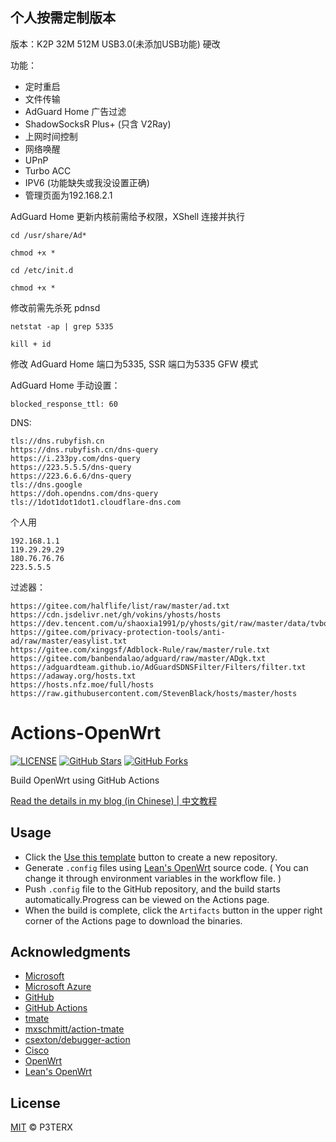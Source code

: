 ## 个人按需定制版本 ##

版本：K2P 32M 512M USB3.0(未添加USB功能) 硬改

功能：
- 定时重启
- 文件传输
- AdGuard Home 广告过滤
- ShadowSocksR Plus+ (只含 V2Ray)
- 上网时间控制
- 网络唤醒
- UPnP
- Turbo ACC
- IPV6 (功能缺失或我没设置正确)
- 管理页面为192.168.2.1

AdGuard Home 更新内核前需给予权限，XShell 连接并执行

`cd /usr/share/Ad*`

`chmod +x *`

`cd /etc/init.d`

`chmod +x *`

修改前需先杀死 pdnsd

 `netstat -ap | grep 5335`
 
 `kill + id`
 
修改 AdGuard Home 端口为5335, SSR 端口为5335 GFW 模式

AdGuard Home 手动设置：

`blocked_response_ttl: 60`

DNS:
```
tls://dns.rubyfish.cn
https://dns.rubyfish.cn/dns-query
https://i.233py.com/dns-query
https://223.5.5.5/dns-query
https://223.6.6.6/dns-query
tls://dns.google
https://doh.opendns.com/dns-query
tls://1dot1dot1dot1.cloudflare-dns.com
```
个人用
```
192.168.1.1
119.29.29.29
180.76.76.76
223.5.5.5
```
过滤器：
```
https://gitee.com/halflife/list/raw/master/ad.txt
https://cdn.jsdelivr.net/gh/vokins/yhosts/hosts
https://dev.tencent.com/u/shaoxia1991/p/yhosts/git/raw/master/data/tvbox.txt
https://gitee.com/privacy-protection-tools/anti-ad/raw/master/easylist.txt
https://gitee.com/xinggsf/Adblock-Rule/raw/master/rule.txt
https://gitee.com/banbendalao/adguard/raw/master/ADgk.txt
https://adguardteam.github.io/AdGuardSDNSFilter/Filters/filter.txt
https://adaway.org/hosts.txt
https://hosts.nfz.moe/full/hosts
https://raw.githubusercontent.com/StevenBlack/hosts/master/hosts
```


# Actions-OpenWrt

[![LICENSE](https://img.shields.io/github/license/mashape/apistatus.svg?style=flat-square&label=LICENSE)](https://github.com/P3TERX/Actions-OpenWrt/blob/master/LICENSE)
[![GitHub Stars](https://img.shields.io/github/stars/P3TERX/Actions-OpenWrt.svg?style=flat-square&label=Stars&logo=github)](https://github.com/P3TERX/Actions-OpenWrt/stargazers)
[![GitHub Forks](https://img.shields.io/github/forks/P3TERX/Actions-OpenWrt.svg?style=flat-square&label=Forks&logo=github)](https://github.com/P3TERX/Actions-OpenWrt/fork)

Build OpenWrt using GitHub Actions

[Read the details in my blog (in Chinese) | 中文教程](https://p3terx.com/archives/build-openwrt-with-github-actions.html)

## Usage

- Click the [Use this template](https://github.com/P3TERX/Actions-OpenWrt/generate) button to create a new repository.
- Generate `.config` files using [Lean's OpenWrt](https://github.com/coolsnowwolf/lede) source code. ( You can change it through environment variables in the workflow file. )
- Push `.config` file to the GitHub repository, and the build starts automatically.Progress can be viewed on the Actions page.
- When the build is complete, click the `Artifacts` button in the upper right corner of the Actions page to download the binaries.

## Acknowledgments

- [Microsoft](https://www.microsoft.com)
- [Microsoft Azure](https://azure.microsoft.com)
- [GitHub](https://github.com)
- [GitHub Actions](https://github.com/features/actions)
- [tmate](https://github.com/tmate-io/tmate)
- [mxschmitt/action-tmate](https://github.com/mxschmitt/action-tmate)
- [csexton/debugger-action](https://github.com/csexton/debugger-action)
- [Cisco](https://www.cisco.com/)
- [OpenWrt](https://github.com/openwrt/openwrt)
- [Lean's OpenWrt](https://github.com/coolsnowwolf/lede)

## License

[MIT](https://github.com/P3TERX/Actions-OpenWrt/blob/master/LICENSE) © P3TERX
